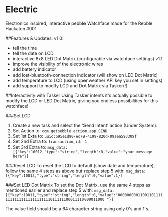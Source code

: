 # Electric

Electronics inspired, interactive pebble Watchface made for the Rebble Hackaton #001

##Features & Updates:
v1.0:
- tell the time
- tell the date on LCD
- interactive 8x8 LED Dot Matrix (configurable via watchface settings)
v1.1
- improve the visibility of the electronic wires
- add battery indicator
- add lost-bluetooth-connection indicator (will show on LED Dot Matrix)
- add temperature to LCD (using openweather API key you set in settings)
- add support to modify LCD and Dot Matrix via Tasker(!)

##Interactivity with Tasker
Using Tasker intents it's actually possible to modify the LCD or LED Dot Matrix, giving you endless possibilities for this watchface!

###Set LCD 
1. Create a new task and select the 'Send Intent' action (Under System). 
2. Set Action to: `com.getpebble.action.app.SEND`
3. Set 1st Exta to: `uuid:595e1d90-ec79-4199-820d-09aea593309f`
4. Set 2nd Extra to: `transaction_id:-1`
5. Set 3rd Extra to: `msg_data:[{"key":10012,"type":"string","length":0,"value":"your message here"}]`

###Reset LCD
To reset the LCD to default (show date and temperature), follow the same 4 steps as above but replace step 5 with: `msg_data:[{"key":10013,"type":"string","length":0,"value":1}]`

###Set LED Dot Matrix
To set the Dot Matrix, use the same 4 steps as mentioned earlier and replace step 5 with: `msg_data:[{"key":10011,"type":"string","length":0,"value":"0000000001100110111111111111111111111111011111100011110000011000
"}]`

The value field should be a 64 character string using only 0's and 1's.

